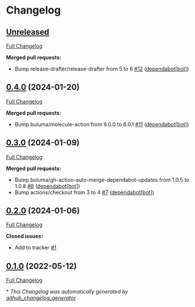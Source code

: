 # Changelog

## [Unreleased](https://github.com/buluma/ansible-role-microsoft_repository_keys/tree/HEAD)

[Full Changelog](https://github.com/buluma/ansible-role-microsoft_repository_keys/compare/0.4.0...HEAD)

**Merged pull requests:**

- Bump release-drafter/release-drafter from 5 to 6 [\#12](https://github.com/buluma/ansible-role-microsoft_repository_keys/pull/12) ([dependabot[bot]](https://github.com/apps/dependabot))

## [0.4.0](https://github.com/buluma/ansible-role-microsoft_repository_keys/tree/0.4.0) (2024-01-20)

[Full Changelog](https://github.com/buluma/ansible-role-microsoft_repository_keys/compare/0.3.0...0.4.0)

**Merged pull requests:**

- Bump buluma/molecule-action from 6.0.0 to 6.0.1 [\#11](https://github.com/buluma/ansible-role-microsoft_repository_keys/pull/11) ([dependabot[bot]](https://github.com/apps/dependabot))

## [0.3.0](https://github.com/buluma/ansible-role-microsoft_repository_keys/tree/0.3.0) (2024-01-09)

[Full Changelog](https://github.com/buluma/ansible-role-microsoft_repository_keys/compare/0.2.0...0.3.0)

**Merged pull requests:**

- Bump buluma/gh-action-auto-merge-dependabot-updates from 1.0.5 to 1.0.8 [\#8](https://github.com/buluma/ansible-role-microsoft_repository_keys/pull/8) ([dependabot[bot]](https://github.com/apps/dependabot))
- Bump actions/checkout from 3 to 4 [\#7](https://github.com/buluma/ansible-role-microsoft_repository_keys/pull/7) ([dependabot[bot]](https://github.com/apps/dependabot))

## [0.2.0](https://github.com/buluma/ansible-role-microsoft_repository_keys/tree/0.2.0) (2024-01-06)

[Full Changelog](https://github.com/buluma/ansible-role-microsoft_repository_keys/compare/0.1.0...0.2.0)

**Closed issues:**

- Add to tracker [\#1](https://github.com/buluma/ansible-role-microsoft_repository_keys/issues/1)

## [0.1.0](https://github.com/buluma/ansible-role-microsoft_repository_keys/tree/0.1.0) (2022-05-12)

[Full Changelog](https://github.com/buluma/ansible-role-microsoft_repository_keys/compare/237aca45b277500d925c1ef428511c9bf02731f2...0.1.0)



\* *This Changelog was automatically generated by [github_changelog_generator](https://github.com/github-changelog-generator/github-changelog-generator)*
